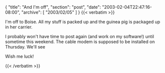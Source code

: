 {
  "title": "And I'm off",
  "section": "post",
  "date": "2003-02-04T22:47:16-08:00",
  "archive": [
    "2003/02/05"
  ]
}
{{< verbatim >}}
<P>I'm off to Boise.  All my stuff is packed up and the guinea pig is packaged up in her carrier.</P>
<P>I probably won't have time to post again (and work on my software!) until sometime this weekend.  The cable modem is supposed to be installed on Thursday.  We'll see</P>
<P>Wish me luck!</P>
{{< /verbatim >}}
